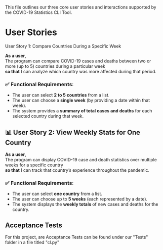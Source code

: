 This file outlines our three core user stories and interactions supported by the COVID-19 Statistics CLI Tool.

# User Stories
User Story 1: Compare Countries During a Specific Week

**As a user**,  
The program can compare COVID-19 cases and deaths between two or more (up to 5) countries during a particular week  
**so that** I can analyze which country was more affected during that period.

### ✅ Functional Requirements:
- The user can select **2 to 5 countries** from a list.
- The user can choose a **single week** (by providing a date within that week).
- The system provides a **summary of total cases and deaths** for each selected country during that week.
## 📊 User Story 2: View Weekly Stats for One Country

**As a user**,  
The program can display COVID-19 case and death statistics over multiple weeks for a specific country  
**so that** I can track that country’s experience throughout the pandemic.

### ✅ Functional Requirements:
- The user can select **one country** from a list.
- The user can choose up to **5 weeks** (each represented by a date).
- The system displays the **weekly totals** of new cases and deaths for the country.

## Acceptance Tests
For this project, are Acceptance Tests can be found under our "Tests" folder in a file titled "cl.py"
